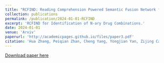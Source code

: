 ```yaml
---
title: "RCFIND: Reading Comprehension Powered Semantic Fusion Network for Identification of N-ary Drug Combinations"
collection: publications
permalink: /publication/2024-01-01-RCFIND
excerpt: 'RCFIND for Identification of N-ary Drug Combinations.'
date: 2024-01-01
venue: 'Arxiv'
paperurl: 'http://academicpages.github.io/files/paper3.pdf'
citation: 'Hua Zhang, Peiqian Zhan, Cheng Yang, Yongjian Yan, Zijing Cai*, Guogen Shan, Bo Jiang, Bi Chen. (2024). &quot;RCFIND: Reading Comprehension Powered Semantic Fusion Network for Identification of N-ary Drug Combinations.&quot; <i>Arxiv</i>.'
---
```

[Download paper here](http://academicpages.github.io/files/paper3.pdf)

